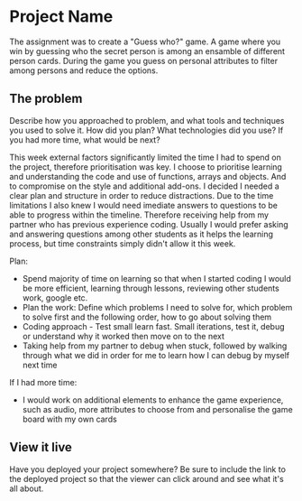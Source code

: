 # Project Name

The assignment was to create a "Guess who?" game. A game where you win by guessing who the secret person is among an ensamble of different person cards. During the game you guess on personal attributes to filter among persons and reduce the options.

## The problem

Describe how you approached to problem, and what tools and techniques you used to solve it. How did you plan? What technologies did you use? If you had more time, what would be next?

This week external factors significantly limited the time I had to spend on the project, therefore prioritisation was key. 
I choose to prioritise learning and understanding the code and use of functions, arrays and objects. And to compromise on the style and additional add-ons. I decided I needed a clear plan and structure in order to reduce distractions. Due to the time limitations I also knew I would need imediate answers to questions to be able to progress within the timeline. Therefore receiving help from my partner who has previous experience coding. Usually I would prefer asking and answering questions among other students as it helps the learning process, but time constraints simply didn't allow it this week.

Plan:
- Spend majority of time on learning so that when I started coding I would be more efficient, learning through lessons, reviewing other students work, google etc.
- Plan the work: Define which problems I need to solve for, which problem to solve first and the following order, how to go about solving them 
- Coding approach - Test small learn fast. Small iterations, test it, debug or understand why it worked then move on to the next 
- Taking help from my partner to debug when stuck, followed by walking through what we did in order for me to learn how I can debug by myself next time

If I had more time:
- I would work on additional elements to enhance the game experience, such as audio, more attributes to choose from and personalise the game board with my own cards

## View it live

Have you deployed your project somewhere? Be sure to include the link to the deployed project so that the viewer can click around and see what it's all about.

